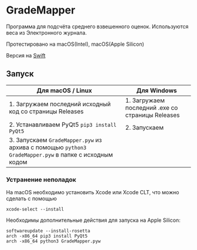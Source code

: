 # GradeMapper

Программа для подсчёта среднего взвешенного оценок. Используются веса из Электронного журнала.

Протестировано на macOS(Intel), macOS(Apple Silicon)

Версия на [Swift](https://github.com/ivabus/GradeMapper-swift)

## Запуск

| Для macOS / Linux | Для Windows |
|-|-|
|1. Загружаем последний исходный код со страницы Releases | 1. Загружаем последний .exe со страницы Releases |
|2. Устанавливаем PyQt5 `pip3 install PyQt5` | 2. Запускаем |
|3. Запускаем `GradeMapper.pyw` из архива с помощью `python3 GradeMapper.pyw` в папке с исходным кодом ||

### Устранение неполадок

На macOS необходимо установить Xcode или Xcode CLT, что можно сделать с помощью

    xcode-select --install

Необходимы дополнительные действия для запуска на Apple Silicon:

    softwareupdate --install-rosetta
    arch -x86_64 pip3 install PyQt5
    arch -x86_64 python3 GradeMapper.pyw

